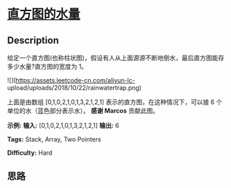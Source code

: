 # [直方图的水量][title]

## Description

给定一个直方图(也称柱状图)，假设有人从上面源源不断地倒水，最后直方图能存多少水量?直方图的宽度为 1。

![](https://assets.leetcode-cn.com/aliyun-lc-
upload/uploads/2018/10/22/rainwatertrap.png)

上面是由数组 [0,1,0,2,1,0,1,3,2,1,2,1] 表示的直方图，在这种情况下，可以接 6 个单位的水（蓝色部分表示水）。  **感谢
Marcos** 贡献此图。

**示例:**
            **输入:** [0,1,0,2,1,0,1,3,2,1,2,1]    **输出:** 6


**Tags:** Stack, Array, Two Pointers

**Difficulty:** Hard

## 思路

[title]: https://leetcode-cn.com/problems/volume-of-histogram-lcci
